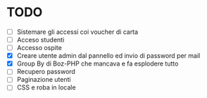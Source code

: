 # TODO

* [ ] Sistemare gli accessi coi voucher di carta
* [ ] Acceso studenti
* [ ] Accesso ospite
* [X] Creare utente admin dal pannello ed invio di password per mail
* [X] Group By di Boz-PHP che mancava e fa esplodere tutto
* [ ] Recupero password
* [ ] Paginazione utenti
* [ ] CSS e roba in locale
